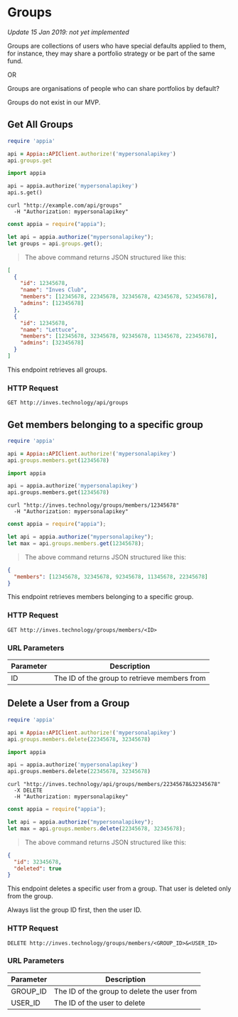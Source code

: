 # Groups

_Update 15 Jan 2019: not yet implemented_

Groups are collections of users who have special defaults applied to them, for instance, they may share a portfolio strategy or be part of the same fund.

OR

Groups are organisations of people who can share portfolios by default?

Groups do not exist in our MVP.

## Get All Groups

```ruby
require 'appia'

api = Appia::APIClient.authorize!('mypersonalapikey')
api.groups.get
```

```python
import appia

api = appia.authorize('mypersonalapikey')
api.s.get()
```

```shell
curl "http://example.com/api/groups"
  -H "Authorization: mypersonalapikey"
```

```javascript
const appia = require("appia");

let api = appia.authorize("mypersonalapikey");
let groups = api.groups.get();
```

> The above command returns JSON structured like this:

```json
[
  {
    "id": 12345678,
    "name": "Inves Club",
    "members": [12345678, 22345678, 32345678, 42345678, 52345678],
    "admins": [12345678]
  },
  {
    "id": 12345678,
    "name": "Lettuce",
    "members": [12345678, 32345678, 92345678, 11345678, 22345678],
    "admins": [32345678]
  }
]
```

This endpoint retrieves all groups.

### HTTP Request

`GET http://inves.technology/api/groups`

## Get members belonging to a specific group

```ruby
require 'appia'

api = Appia::APIClient.authorize!('mypersonalapikey')
api.groups.members.get(12345678)
```

```python
import appia

api = appia.authorize('mypersonalapikey')
api.groups.members.get(12345678)
```

```shell
curl "http://inves.technology/groups/members/12345678"
  -H "Authorization: mypersonalapikey"
```

```javascript
const appia = require("appia");

let api = appia.authorize("mypersonalapikey");
let max = api.groups.members.get(12345678);
```

> The above command returns JSON structured like this:

```json
{
  "members": [12345678, 32345678, 92345678, 11345678, 22345678]
}
```

This endpoint retrieves members belonging to a specific group.

### HTTP Request

`GET http://inves.technology/groups/members/<ID>`

### URL Parameters

| Parameter | Description                                  |
| --------- | -------------------------------------------- |
| ID        | The ID of the group to retrieve members from |

## Delete a User from a Group

```ruby
require 'appia'

api = Appia::APIClient.authorize!('mypersonalapikey')
api.groups.members.delete(22345678, 32345678)
```

```python
import appia

api = appia.authorize('mypersonalapikey')
api.groups.members.delete(22345678, 32345678)
```

```shell
curl "http://inves.technology/api/groups/members/22345678&32345678"
  -X DELETE
  -H "Authorization: mypersonalapikey"
```

```javascript
const appia = require("appia");

let api = appia.authorize("mypersonalapikey");
let max = api.groups.members.delete(22345678, 32345678);
```

> The above command returns JSON structured like this:

```json
{
  "id": 32345678,
  "deleted": true
}
```

This endpoint deletes a specific user from a group. That user is deleted only from the group.

<aside class="notice">
Always list the group ID first, then the user ID.
</aside>

### HTTP Request

`DELETE http://inves.technology/groups/members/<GROUP_ID>&<USER_ID>`

### URL Parameters

| Parameter | Description                                 |
| --------- | ------------------------------------------- |
| GROUP_ID  | The ID of the group to delete the user from |
| USER_ID   | The ID of the user to delete                |
